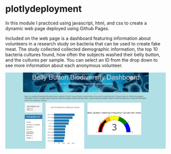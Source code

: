 # plotlydeployment
In this module I practiced using javascript, html, and css to create a dynamic web page deployed using Github Pages. 

Included on the web page is a dashboard featuring information about volunteers in a research study on bacteria that can be used to create fake meat. The study collected collected demographic information, the top 10 bacteria cultures found, how often the subjects washed their belly button, and the cultures per sample. You can select an ID from the drop down to see more information about each anonymous volunteer. 

![](belly_button_dashboard.JPG)
